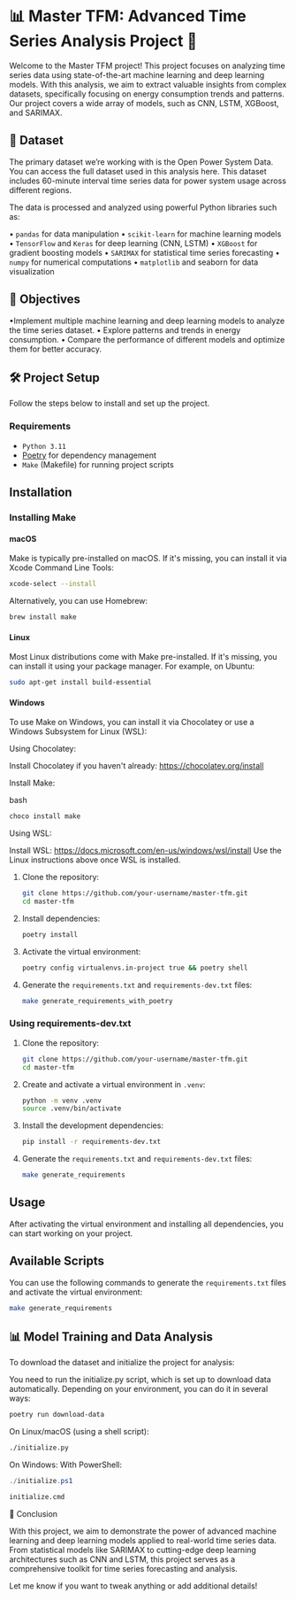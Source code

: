 # 📊 Master TFM: Advanced Time Series Analysis Project 🚀

Welcome to the Master TFM project! This project focuses on analyzing time series data using state-of-the-art machine learning and deep learning models. With this analysis, we aim to extract valuable insights from complex datasets, specifically focusing on energy consumption trends and patterns. Our project covers a wide array of models, such as CNN, LSTM, XGBoost, and SARIMAX.

## 📑 Dataset

The primary dataset we’re working with is the Open Power System Data. You can access the full dataset used in this analysis here. This dataset includes 60-minute interval time series data for power system usage across different regions.

The data is processed and analyzed using powerful Python libraries such as:

• `pandas` for data manipulation
• `scikit-learn` for machine learning models
• `TensorFlow` and `Keras` for deep learning (CNN, LSTM)
• `XGBoost` for gradient boosting models
• `SARIMAX` for statistical time series forecasting
• `numpy` for numerical computations
• `matplotlib` and seaborn for data visualization

## 🚀 Objectives

•Implement multiple machine learning and deep learning models to analyze the time series dataset.
• Explore patterns and trends in energy consumption.
• Compare the performance of different models and optimize them for better accuracy.

## 🛠️ Project Setup

Follow the steps below to install and set up the project.

### Requirements

- `Python 3.11`
- [Poetry](https://python-poetry.org/docs/#installation) for dependency management
- `Make` (Makefile) for running project scripts

## Installation

### Installing Make

#### macOS

Make is typically pre-installed on macOS. If it's missing, you can install it via Xcode Command Line Tools:

```bash
xcode-select --install
```

Alternatively, you can use Homebrew:

```bash
brew install make
```

#### Linux

Most Linux distributions come with Make pre-installed. If it's missing, you can install it using your package manager. For example, on Ubuntu:

```bash
sudo apt-get install build-essential
```

#### Windows

To use Make on Windows, you can install it via Chocolatey or use a Windows Subsystem for Linux (WSL):

Using Chocolatey:

Install Chocolatey if you haven't already: https://chocolatey.org/install

Install Make:

bash

```powershell
choco install make
```

Using WSL:

Install WSL: https://docs.microsoft.com/en-us/windows/wsl/install
Use the Linux instructions above once WSL is installed.

1. Clone the repository:

   ```bash
   git clone https://github.com/your-username/master-tfm.git
   cd master-tfm
   ```

2. Install dependencies:

   ```bash
   poetry install
   ```

3. Activate the virtual environment:

   ```bash
   poetry config virtualenvs.in-project true && poetry shell
   ```

4. Generate the `requirements.txt` and `requirements-dev.txt` files:

   ```bash
   make generate_requirements_with_poetry
   ```

### Using requirements-dev.txt

1. Clone the repository:

   ```bash
   git clone https://github.com/your-username/master-tfm.git
   cd master-tfm
   ```

2. Create and activate a virtual environment in `.venv`:

   ```bash
   python -m venv .venv
   source .venv/bin/activate
   ```

3. Install the development dependencies:

   ```bash
   pip install -r requirements-dev.txt
   ```

4. Generate the `requirements.txt` and `requirements-dev.txt` files:

   ```bash
   make generate_requirements
   ```

## Usage

After activating the virtual environment and installing all dependencies, you can start working on your project.

## Available Scripts

You can use the following commands to generate the `requirements.txt` files and activate the virtual environment:

```bash
make generate_requirements
```

## 📊 Model Training and Data Analysis

To download the dataset and initialize the project for analysis:

You need to run the initialize.py script, which is set up to download data automatically. Depending on your environment, you can do it in several ways:

```bash
poetry run download-data
```

On Linux/macOS (using a shell script):

```bash
./initialize.py
```

On Windows:
With PowerShell:

```powershell
./initialize.ps1
```

```cmd
initialize.cmd
```

🎯 Conclusion

With this project, we aim to demonstrate the power of advanced machine learning and deep learning models applied to real-world time series data. From statistical models like SARIMAX to cutting-edge deep learning architectures such as CNN and LSTM, this project serves as a comprehensive toolkit for time series forecasting and analysis.

Let me know if you want to tweak anything or add additional details!
